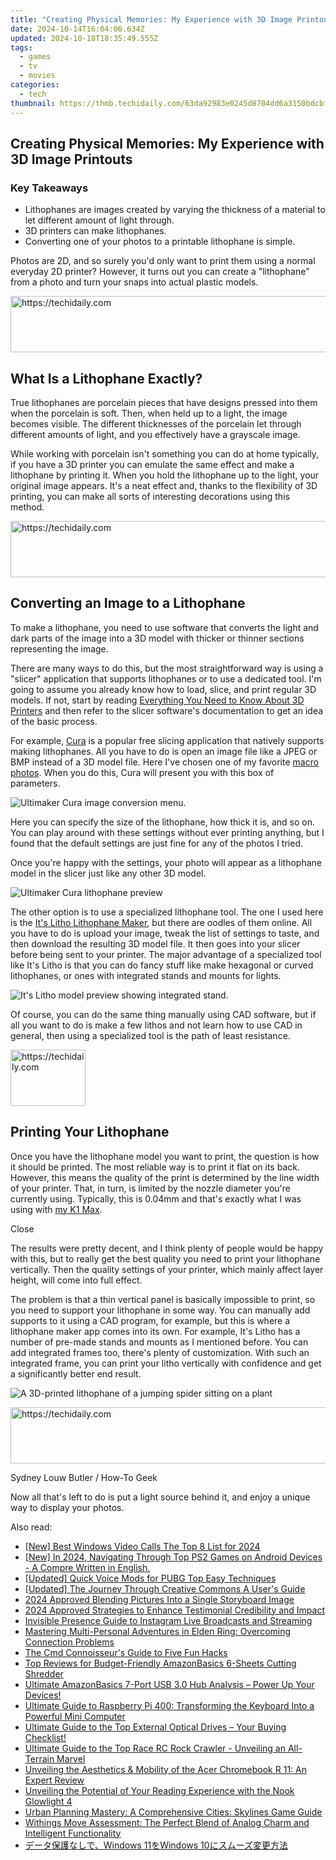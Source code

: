 ```yaml
---
title: "Creating Physical Memories: My Experience with 3D Image Printouts"
date: 2024-10-14T16:04:06.634Z
updated: 2024-10-18T18:35:49.555Z
tags:
  - games
  - tv
  - movies
categories:
  - tech
thumbnail: https://thmb.techidaily.com/63da92983e0245d8704dd6a3150bdcbfb7cabcd587560ad00c9351b904f56102.jpg
---
```


## Creating Physical Memories: My Experience with 3D Image Printouts

### Key Takeaways

* Lithophanes are images created by varying the thickness of a material to let different amount of light through.
* 3D printers can make lithophanes.
* Converting one of your photos to a printable lithophane is simple.

 Photos are 2D, and so surely you'd only want to print them using a normal everyday 2D printer? However, it turns out you can create a "lithophane" from a photo and turn your snaps into actual plastic models.

<!-- affiliate ads begin -->
<a href="https://laganoo.pxf.io/c/5597632/1528703/16446" target="_top" id="1528703">
  <img src="//a.impactradius-go.com/display-ad/16446-1528703" border="0" alt="https://techidaily.com" width="728" height="90"/>
</a>
<img height="0" width="0" src="https://laganoo.pxf.io/i/5597632/1528703/16446" style="position:absolute;visibility:hidden;" border="0" />
<!-- affiliate ads end -->

##  What Is a Lithophane Exactly?

 True lithophanes are porcelain pieces that have designs pressed into them when the porcelain is soft. Then, when held up to a light, the image becomes visible. The different thicknesses of the porcelain let through different amounts of light, and you effectively have a grayscale image.

 While working with porcelain isn't something you can do at home typically, if you have a 3D printer you can emulate the same effect and make a lithophane by printing it. When you hold the lithophane up to the light, your original image appears. It's a neat effect and, thanks to the flexibility of 3D printing, you can make all sorts of interesting decorations using this method.

<!-- affiliate ads begin -->
<a href="https://aligracehair.sjv.io/c/5597632/1868590/19272" target="_top" id="1868590">
  <img src="//a.impactradius-go.com/display-ad/19272-1868590" border="0" alt="https://techidaily.com" width="728" height="90"/>
</a>
<img height="0" width="0" src="https://aligracehair.sjv.io/i/5597632/1868590/19272" style="position:absolute;visibility:hidden;" border="0" />
<!-- affiliate ads end -->

##  Converting an Image to a Lithophane

 To make a lithophane, you need to use software that converts the light and dark parts of the image into a 3D model with thicker or thinner sections representing the image.

 There are many ways to do this, but the most straightforward way is using a "slicer" application that supports lithophanes or to use a dedicated tool. I'm going to assume you already know how to load, slice, and print regular 3D models. If not, start by reading [Everything You Need to Know About 3D Printers](https://screen-activity-recording.techidaily.com/new-in-2024-obs-full-screen-no-more-problem/) and then refer to the slicer software's documentation to get an idea of the basic process.

 For example, [Cura](https://ultimaker.com/software/ultimaker-cura/) is a popular free slicing application that natively supports making lithophanes. All you have to do is open an image file like a JPEG or BMP instead of a 3D model file. Here I've chosen one of my favorite [macro photos](https://win11.techidaily.com/hacking-the-lock-screen-windows-11-edition/). When you do this, Cura will present you with this box of parameters.

![Ultimaker Cura image conversion menu.](https://static1.howtogeekimages.com/wordpress/wp-content/uploads/2024/04/screenshot-2024-04-22-at-10-45-47.png) 

 Here you can specify the size of the lithophane, how thick it is, and so on. You can play around with these settings without ever printing anything, but I found that the default settings are just fine for any of the photos I tried.

 Once you're happy with the settings, your photo will appear as a lithophane model in the slicer just like any other 3D model.

![Ultimaker Cura lithophane preview](https://static1.howtogeekimages.com/wordpress/wp-content/uploads/2024/04/screenshot-2024-04-22-at-10-47-32.png) 

 The other option is to use a specialized lithophane tool. The one I used here is the [It's Litho Lithophane Maker](https://tool.itslitho.com/CreateModel), but there are oodles of them online. All you have to do is upload your image, tweak the list of settings to taste, and then download the resulting 3D model file. It then goes into your slicer before being sent to your printer. The major advantage of a specialized tool like It's Litho is that you can do fancy stuff like make hexagonal or curved lithophanes, or ones with integrated stands and mounts for lights.

![It's Litho model preview showing integrated stand.](https://static1.howtogeekimages.com/wordpress/wp-content/uploads/2024/04/screenshot-2024-04-20-at-15-48-38.png) 

 Of course, you can do the same thing manually using CAD software, but if all you want to do is make a few lithos and not learn how to use CAD in general, then using a specialized tool is the path of least resistance.

<!-- affiliate ads begin -->
<a href="https://aligracehair.sjv.io/c/5597632/2135364/19272" target="_top" id="2135364">
  <img src="//a.impactradius-go.com/display-ad/19272-2135364" border="0" alt="https://techidaily.com" width="120" height="90"/>
</a>
<img height="0" width="0" src="https://aligracehair.sjv.io/i/5597632/2135364/19272" style="position:absolute;visibility:hidden;" border="0" />
<!-- affiliate ads end -->

##  Printing Your Lithophane

 Once you have the lithophane model you want to print, the question is how it should be printed. The most reliable way is to print it flat on its back. However, this means the quality of the print is determined by the line width of your printer. That, in turn, is limited by the nozzle diameter you're currently using. Typically, this is 0.04mm and that's exactly what I was using with [my K1 Max](https://extra-hints.techidaily.com/3-techniques-to-fix-iphone-hdr-blunders-in-premiere-pro-for-2024/).

Close 

 The results were pretty decent, and I think plenty of people would be happy with this, but to really get the best quality you need to print your lithophane vertically. Then the quality settings of your printer, which mainly affect layer height, will come into full effect.

 The problem is that a thin vertical panel is basically impossible to print, so you need to support your lithophane in some way. You can manually add supports to it using a CAD program, for example, but this is where a lithophane maker app comes into its own. For example, It's Litho has a number of pre-made stands and mounts as I mentioned before. You can add integrated frames too, there's plenty of customization. With such an integrated frame, you can print your litho vertically with confidence and get a significantly better end result.

![A 3D-printed lithophane of a jumping spider sitting on a plant](https://static1.howtogeekimages.com/wordpress/wp-content/uploads/2024/04/a-3d-printed-lithophane-of-a-jumping-spider-sitting-on-a-plant.jpeg) 

<!-- affiliate ads begin -->
<a href="https://aligracehair.sjv.io/c/5597632/2012406/19272" target="_top" id="2012406">
  <img src="//a.impactradius-go.com/display-ad/19272-2012406" border="0" alt="https://techidaily.com" width="728" height="90"/>
</a>
<img height="0" width="0" src="https://aligracehair.sjv.io/i/5597632/2012406/19272" style="position:absolute;visibility:hidden;" border="0" />
<!-- affiliate ads end -->

Sydney Louw Butler / How-To Geek

 Now all that's left to do is put a light source behind it, and enjoy a unique way to display your photos.

<ins class="adsbygoogle"
     style="display:block"
     data-ad-format="autorelaxed"
     data-ad-client="ca-pub-7571918770474297"
     data-ad-slot="1223367746"></ins>

<ins class="adsbygoogle"
     style="display:block"
     data-ad-client="ca-pub-7571918770474297"
     data-ad-slot="8358498916"
     data-ad-format="auto"
     data-full-width-responsive="true"></ins>

<span class="atpl-alsoreadstyle">Also read:</span>
<div><ul>
<li><a href="https://visual-screen-recording.techidaily.com/new-best-windows-video-calls-the-top-8-list-for-2024/"><u>[New] Best Windows Video Calls The Top 8 List for 2024</u></a></li>
<li><a href="https://desktop-recording.techidaily.com/1716068971673-new-in-2024-navigating-through-top-ps2-games-on-android-devices-a-compre-written-in-english/"><u>[New] In 2024, Navigating Through Top PS2 Games on Android Devices - A Compre Written in English.</u></a></li>
<li><a href="https://extra-support.techidaily.com/updated-quick-voice-mods-for-pubg-top-easy-techniques/"><u>[Updated] Quick Voice Mods for PUBG Top Easy Techniques</u></a></li>
<li><a href="https://youtube-tips.techidaily.com/ed-the-journey-through-creative-commons-a-users-guide/"><u>[Updated] The Journey Through Creative Commons A User's Guide</u></a></li>
<li><a href="https://fox-cloud.techidaily.com/2024-approved-blending-pictures-into-a-single-storyboard-image/"><u>2024 Approved Blending Pictures Into a Single Storyboard Image</u></a></li>
<li><a href="https://some-skills.techidaily.com/2024-approved-strategies-to-enhance-testimonial-credibility-and-impact/"><u>2024 Approved Strategies to Enhance Testimonial Credibility and Impact</u></a></li>
<li><a href="https://extra-tips.techidaily.com/invisible-presence-guide-to-instagram-live-broadcasts-and-streaming/"><u>Invisible Presence Guide to Instagram Live Broadcasts and Streaming</u></a></li>
<li><a href="https://win-able.techidaily.com/mastering-multi-personal-adventures-in-elden-ring-overcoming-connection-problems/"><u>Mastering Multi-Personal Adventures in Elden Ring: Overcoming Connection Problems</u></a></li>
<li><a href="https://win11-tips.techidaily.com/the-cmd-connoisseurs-guide-to-five-fun-hacks/"><u>The Cmd Connoisseur's Guide to Five Fun Hacks</u></a></li>
<li><a href="https://buynow-help.techidaily.com/top-reviews-for-budget-friendly-amazonbasics-6-sheets-cutting-shredder/"><u>Top Reviews for Budget-Friendly AmazonBasics 6-Sheets Cutting Shredder</u></a></li>
<li><a href="https://buynow-help.techidaily.com/1723079805053-ultimate-amazonbasics-7-port-usb-30-hub-analysis-power-up-your-devices/"><u>Ultimate AmazonBasics 7-Port USB 3.0 Hub Analysis – Power Up Your Devices!</u></a></li>
<li><a href="https://buynow-help.techidaily.com/ultimate-guide-to-raspberry-pi-400-transforming-the-keyboard-into-a-powerful-mini-computer/"><u>Ultimate Guide to Raspberry Pi 400: Transforming the Keyboard Into a Powerful Mini Computer</u></a></li>
<li><a href="https://buynow-help.techidaily.com/ultimate-guide-to-the-top-external-optical-drives-your-buying-checklist/"><u>Ultimate Guide to the Top External Optical Drives – Your Buying Checklist!</u></a></li>
<li><a href="https://buynow-help.techidaily.com/ultimate-guide-to-the-top-race-rc-rock-crawler-unveiling-an-all-terrain-marvel/"><u>Ultimate Guide to the Top Race RC Rock Crawler - Unveiling an All-Terrain Marvel</u></a></li>
<li><a href="https://buynow-help.techidaily.com/unveiling-the-aesthetics-and-mobility-of-the-acer-chromebook-r-11-an-expert-review/"><u>Unveiling the Aesthetics & Mobility of the Acer Chromebook R 11: An Expert Review</u></a></li>
<li><a href="https://buynow-help.techidaily.com/unveiling-the-potential-of-your-reading-experience-with-the-nook-glowlight-4/"><u>Unveiling the Potential of Your Reading Experience with the Nook Glowlight 4</u></a></li>
<li><a href="https://buynow-help.techidaily.com/urban-planning-mastery-a-comprehensive-cities-skylines-game-guide/"><u>Urban Planning Mastery: A Comprehensive Cities: Skylines Game Guide</u></a></li>
<li><a href="https://buynow-help.techidaily.com/withings-move-assessment-the-perfect-blend-of-analog-charm-and-intelligent-functionality/"><u>Withings Move Assessment: The Perfect Blend of Analog Charm and Intelligent Functionality</u></a></li>
<li><a href="https://win-news.techidaily.com/1728484133802-windows-11windows-10/"><u>データ保護なしで、Windows 11をWindows 10にスムーズ変更方法</u></a></li>
</ul></div>


